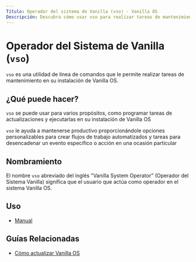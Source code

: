 ```yaml
---
Título: Operador del sistema de Vanilla (vso) - Vanilla OS
Descripción: Descubra cómo usar vso para realizar tareas de mantenimiento en Vanilla OS.
---
```


# Operador del Sistema de Vanilla (`vso`)

`vso` es una utilidad de línea de comandos que le permite realizar tareas de mantenimiento en su
instalación de Vanilla OS.

## ¿Qué puede hacer?

`vso` se puede usar para varios propósitos, como programar tareas de actualizaciones y ejecutarlas en su instalación de Vanilla OS 

`vso` le ayuda a mantenerse productivo proporcionándole opciones personalizables para crear flujos de trabajo automatizados y tareas para desencadenar un evento específico o acción en una ocasión particular

## Nombramiento

El nombre `vso` abreviado del inglés "Vanilla System Operator" (Operador del Sistema Vanilla) significa que el usuario que actúa como operador en el sistema Vanilla OS.

## Uso

- [Manual](/docs/vso/manpage)

## Guías Relacionadas

- [Cómo actualizar Vanilla OS](https://handbook.vanillaos.org/2022/12/10/updates.html)
